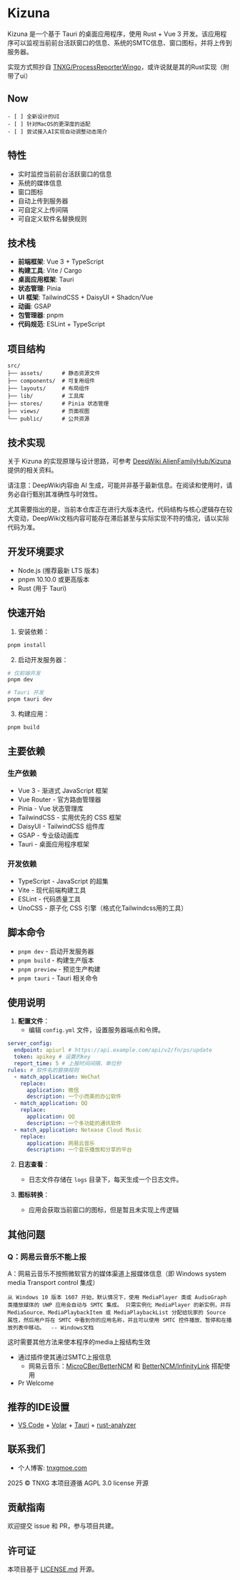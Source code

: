 # Kizuna

Kizuna 是一个基于 Tauri 的桌面应用程序，使用 Rust + Vue 3 开发。该应用程序可以监视当前前台活跃窗口的信息、系统的SMTC信息、窗口图标，并将上传到服务器。

实现方式照抄自 [TNXG/ProcessReporterWingo](https://github.com/TNXG/ProcessReporterWingo)，或许说就是其的Rust实现（附带了ui）


## Now

    - [ ] 全新设计的UI
    - [ ] 针对MacOS的更深度的适配
    - [ ] 尝试接入AI实现自动调整动态简介

## 特性

- 实时监控当前前台活跃窗口的信息
- 系统的媒体信息
- 窗口图标
- 自动上传到服务器
- 可自定义上传间隔
- 可自定义软件名替换规则

## 技术栈

- **前端框架**: Vue 3 + TypeScript
- **构建工具**: Vite / Cargo
- **桌面应用框架**: Tauri
- **状态管理**: Pinia
- **UI 框架**: TailwindCSS + DaisyUI + Shadcn/Vue
- **动画**: GSAP
- **包管理器**: pnpm
- **代码规范**: ESLint + TypeScript

## 项目结构

```
src/
├── assets/      # 静态资源文件
├── components/  # 可复用组件
├── layouts/     # 布局组件
├── lib/         # 工具库
├── stores/      # Pinia 状态管理
├── views/       # 页面视图
└── public/      # 公共资源
```


## 技术实现

关于 Kizuna 的实现原理与设计思路，可参考 [DeepWiki AlienFamilyHub/Kizuna](https://deepwiki.com/AlienFamilyHub/Kizuna) 提供的相关资料。

请注意：DeepWiki内容由 AI 生成，可能并非基于最新信息。在阅读和使用时，请务必自行甄别其准确性与时效性。

尤其需要指出的是，当前本仓库正在进行大版本迭代，代码结构与核心逻辑存在较大变动，DeepWiki文档内容可能存在滞后甚至与实际实现不符的情况，请以实际代码为准。


## 开发环境要求

- Node.js (推荐最新 LTS 版本)
- pnpm 10.10.0 或更高版本
- Rust (用于 Tauri)

## 快速开始

1. 安装依赖：

```bash
pnpm install
```

2. 启动开发服务器：

```bash
# 仅前端开发
pnpm dev

# Tauri 开发
pnpm tauri dev
```

3. 构建应用：

```bash
pnpm build
```

## 主要依赖

### 生产依赖
- Vue 3 - 渐进式 JavaScript 框架
- Vue Router - 官方路由管理器
- Pinia - Vue 状态管理库
- TailwindCSS - 实用优先的 CSS 框架
- DaisyUI - TailwindCSS 组件库
- GSAP - 专业级动画库
- Tauri - 桌面应用程序框架

### 开发依赖
- TypeScript - JavaScript 的超集
- Vite - 现代前端构建工具
- ESLint - 代码质量工具
- UnoCSS - 原子化 CSS 引擎（格式化Tailwindcss用的工具）

## 脚本命令

- `pnpm dev` - 启动开发服务器
- `pnpm build` - 构建生产版本
- `pnpm preview` - 预览生产构建
- `pnpm tauri` - Tauri 相关命令

## 使用说明

1. **配置文件**：
   - 编辑 `config.yml` 文件，设置服务器端点和令牌。

```yaml
server_config:
  endpoint: apiurl # https://api.example.com/api/v2/fn/ps/update
  token: apikey # 设置的key
  report_time: 5 # 上报时间间隔，单位秒
rules: # 软件名的替换规则
  - match_application: WeChat
    replace:
      application: 微信
      description: 一个小而美的办公软件
  - match_application: QQ
    replace:
      application: QQ
      description: 一个多功能的通讯软件
  - match_application: Netease Cloud Music
    replace:
      application: 网易云音乐
      description: 一个音乐播放和分享的平台
```

2. **日志查看**：

   - 日志文件存储在 `logs` 目录下，每天生成一个日志文件。

3. **图标转换**：
   - 应用会获取当前窗口的图标，但是暂且未实现上传逻辑

## 其他问题

### Q：网易云音乐不能上报

A：网易云音乐不按照微软官方的媒体渠道上报媒体信息（即 Windows system media Transport control 集成）

`从 Windows 10 版本 1607 开始，默认情况下，使用 MediaPlayer 类或 AudioGraph 类播放媒体的 UWP 应用会自动与 SMTC 集成。 只需实例化 MediaPlayer 的新实例，并将 MediaSource、MediaPlaybackItem 或 MediaPlaybackList 分配给玩家的 Source 属性，然后用户将在 SMTC 中看到你的应用名称，并且可以使用 SMTC 控件播放、暂停和在播放列表中移动。  -- Windows文档`

这时需要其他方法来使本程序的media上报结构生效

- 通过插件使其通过SMTC上报信息
  - 网易云音乐：[MicroCBer/BetterNCM](https://github.com/MicroCBer/BetterNCM) 和 [BetterNCM/InfinityLink](https://github.com/BetterNCM/InfinityLink) 搭配使用
- Pr Welcome

## 推荐的IDE设置

- [VS Code](https://code.visualstudio.com/) + [Volar](https://marketplace.visualstudio.com/items?itemName=Vue.volar) + [Tauri](https://marketplace.visualstudio.com/items?itemName=tauri-apps.tauri-vscode) + [rust-analyzer](https://marketplace.visualstudio.com/items?itemName=rust-lang.rust-analyzer)

## 联系我们

- 个人博客: [tnxgmoe.com](https://tnxgmoe.com/about-me#:re:%E8%81%94%E7%B3%BB%E6%96%B9%E5%BC%8F)

2025 © TNXG 本项目遵循 AGPL 3.0 license 开源

## 贡献指南

欢迎提交 issue 和 PR，参与项目共建。

## 许可证

本项目基于 [LICENSE.md](./LICENSE.md) 开源。
